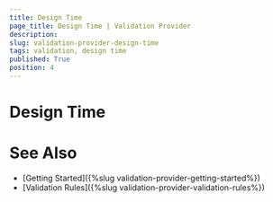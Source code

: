 ```yaml
---
title: Design Time
page_title: Design Time | Validation Provider
description:  
slug: validation-provider-design-time
tags: validation, design time
published: True
position: 4 
---
```


# Design Time



# See Also

* [Getting Started]({%slug validation-provider-getting-started%})
* [Validation Rules]({%slug validation-provider-validation-rules%})
 
        
